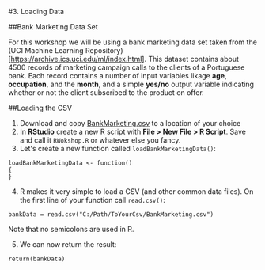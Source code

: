#3. Loading Data

##Bank Marketing Data Set

For this workshop we will be using a bank marketing data set taken from the (UCI Machine Learning Repository) [https://archive.ics.uci.edu/ml/index.html]. This dataset contains about 4500 records of marketing campaign calls to the clients of a Portuguese bank. Each record contains a number of input variables likage __age__, __occupation__, and the __month__, and a simple __yes/no__ output variable indicating whether or not the client subscribed to the product on offer.

##Loading the CSV

1. Download and copy [BankMarketing.csv](Data/BankMarketing.csv) to a location of your choice
2. In __RStudio__ create a new R script with __File > New File > R Script__. Save and call it `RWokshop.R` or whatever else you fancy.
3. Let's create a new function called `loadBankMarketingData()`:

  ```
  loadBankMarketingData <- function()
  {
  }
  ```
  
4. R makes it very simple to load a CSV (and other common data files). On the first line of your function call `read.csv()`:

  ```
  bankData = read.csv("C:/Path/ToYourCsv/BankMarketing.csv")
  ```
  
  Note that no semicolons are used in R. 
  
5. We can now return the result:

  ```
  return(bankData)
  ```
